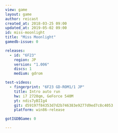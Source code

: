 ```yaml
---
view: game
layout: game
author: reicast
created_at: 2018-03-25 09:00
updated_at: 2019-05-02 09:00
id: miss-moonlight
title: "Miss Moonlight"
gamedb-issue: 0

releases:
  - id: "6F23"
    region: JP
    version: "1.006"
    discs: 1
    medium: gdrom

test-videos:
  - fingerprint: "6F23 GD-ROM1/1 JP"
    title: Intro auto run
    hw: i7 2720qm, GeForce 540M
    yt: ndis7yBIIg4
    git: d59197f84353d7d2b746383e9277d9ed7c8c4053
    platform: win86-release

gotIGDBGame: 0

---
```

